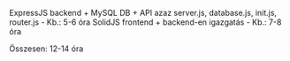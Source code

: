 ExpressJS backend + MySQL DB + API azaz server.js, database.js, init.js, router.js      - Kb.: 5-6 óra
SolidJS frontend + backend-en igazgatás                                                 - Kb.: 7-8 óra

Összesen: 12-14 óra